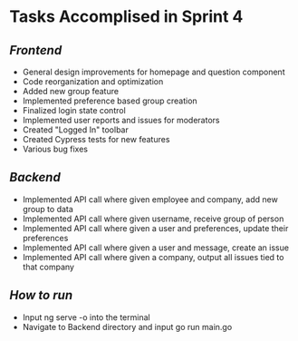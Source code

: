 # Tasks Accomplised in Sprint 4
## _Frontend_
- General design improvements for homepage and question component
- Code reorganization and optimization
- Added new group feature
- Implemented preference based group creation
- Finalized login state control
- Implemented user reports and issues for moderators
- Created "Logged In" toolbar
- Created Cypress tests for new features
- Various bug fixes

## _Backend_
- Implemented API call where given employee and company, add new group to data
- Implemented API call where given username, receive group of person
- Implemented API call where given a user and preferences, update their preferences
- Implemented API call where given a user and message, create an issue
- Implemented API call where given a company, output all issues tied to that company

## _How to run_
- Input ng serve -o into the terminal
- Navigate to Backend directory and input go run main.go


